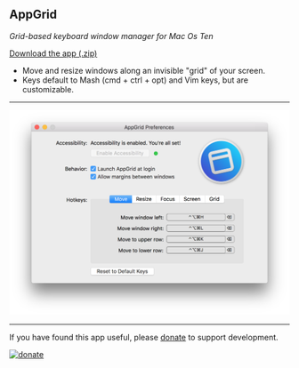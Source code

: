 AppGrid
-------

*Grid-based keyboard window manager for Mac Os Ten*

[Download the app (.zip)](https://github.com/sdegutis/AppGrid/releases/download/1.0.3/AppGrid.zip)

- Move and resize windows along an invisible "grid" of your screen.
- Keys default to Mash (cmd + ctrl + opt) and Vim keys, but are customizable.

---

![Screenshot](sshot.png)

---

If you have found this app useful, please [donate](https://www.paypal.com/cgi-bin/webscr?business=sbdegutis@gmail.com&cmd=_donations&item_name=AppGrid%20donation&no_shipping=1) to support development.

[![donate](https://encrypted-tbn0.gstatic.com/images?q=tbn:ANd9GcT8MpsgxtVEZ3z7ML95Q0Y8pem1LyZ01h1WPs3F5qokJphWXlcF8Q)](https://www.paypal.com/cgi-bin/webscr?business=sbdegutis@gmail.com&cmd=_donations&item_name=AppGrid%20donation&no_shipping=1)
